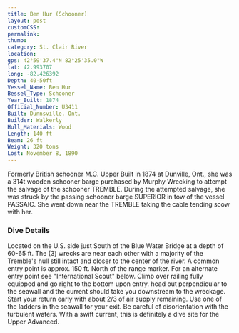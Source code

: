 ```yaml
---
title: Ben Hur (Schooner)
layout: post
customCSS:
permalink:
thumb:
category: St. Clair River
location:
gps: 42°59'37.4"N 82°25'35.0"W
lat: 42.993707
long: -82.426392
Depth: 40-50ft
Vessel_Name: Ben Hur
Bessel_Type: Schooner
Year_Built: 1874
Official_Number: U3411
Built: Dunnsville. Ont.
Builder: Walkerly
Hull_Materials: Wood
Length: 140 ft
Beam: 26 ft
Weight: 320 tons
Lost: November 8, 1890
---
```


Formerly British schooner M.C. Upper Built in 1874 at Dunville, Ont., she was a 314t wooden schooner barge purchased by Murphy Wrecking to attempt the salvage of the schooner TREMBLE. During the attempted salvage, she was struck by the passing schooner barge SUPERIOR in tow of the vessel PASSAIC. She went down near the TREMBLE taking the cable tending scow with her.

### Dive Details

Located on the U.S. side just South of the Blue Water Bridge at a depth of 60-65 ft. The (3) wrecks are near each other with a majority of the Tremble's hull still intact and closer to the center of the river. A common entry point is approx. 150 ft. North of the range marker. For an alternate entry point see "International Scout" below. Climb over railing fully equipped and go right to the bottom upon entry. head out perpendicular to the seawall and the current should take you downstream to the wreckage. Start your return early with about 2/3 of air supply remaining. Use one of the ladders in the seawall for your exit. Be careful of disorientation with the turbulent waters. With a swift current, this is definitely a dive site for the Upper Advanced.
